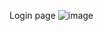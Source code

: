 Login page
![image](https://github.com/chakribontha/GINGERMEDIAGROUP/assets/125398913/70d5efc4-252c-46e4-91d1-7c3f5b0778fa)
